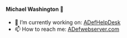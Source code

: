 #### Michael Washington 👋

- 🌱 I’m currently working on: [ADefHelpDesk](https://github.com/ADefWebserver/ADefHelpDesk)
- 📫 How to reach me: [ADefwebserver.com](http://ADefwebserver.com)
